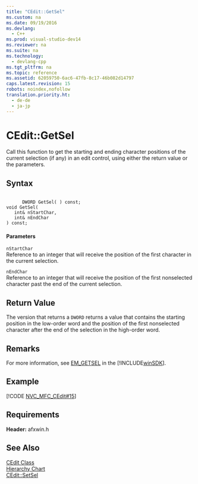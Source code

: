 ```yaml
---
title: "CEdit::GetSel"
ms.custom: na
ms.date: 09/19/2016
ms.devlang: 
  - C++
ms.prod: visual-studio-dev14
ms.reviewer: na
ms.suite: na
ms.technology: 
  - devlang-cpp
ms.tgt_pltfrm: na
ms.topic: reference
ms.assetid: 62059750-6ac6-47fb-8c17-46b082d14797
caps.latest.revision: 15
robots: noindex,nofollow
translation.priority.ht: 
  - de-de
  - ja-jp
---
```

# CEdit::GetSel
Call this function to get the starting and ending character positions of the current selection (if any) in an edit control, using either the return value or the parameters.  
  
## Syntax  
  
```  
  
      DWORD GetSel( ) const;  
void GetSel(  
   int& nStartChar,  
   int& nEndChar   
) const;  
```  
  
#### Parameters  
 `nStartChar`  
 Reference to an integer that will receive the position of the first character in the current selection.  
  
 `nEndChar`  
 Reference to an integer that will receive the position of the first nonselected character past the end of the current selection.  
  
## Return Value  
 The version that returns a `DWORD` returns a value that contains the starting position in the low-order word and the position of the first nonselected character after the end of the selection in the high-order word.  
  
## Remarks  
 For more information, see [EM_GETSEL](http://msdn.microsoft.com/library/windows/desktop/bb761598) in the [!INCLUDE[winSDK](../vs140/includes/winSDK_md.md)].  
  
## Example  
 [!CODE [NVC_MFC_CEdit#15](../CodeSnippet/VS_Snippets_Cpp/NVC_MFC_CEdit#15)]  
  
## Requirements  
 **Header:** afxwin.h  
  
## See Also  
 [CEdit Class](../vs140/CEdit-Class.md)   
 [Hierarchy Chart](../vs140/Hierarchy-Chart.md)   
 [CEdit::SetSel](../vs140/CEdit--SetSel.md)